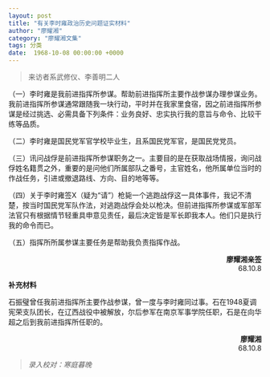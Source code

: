 ```yaml
---
layout: post
title: "有关李时雍政治历史问题证实材料"
author: "廖耀湘"
category: "廖耀湘文集"
tags: 分类
date:  1968-10-08 00:00:00 +0000
---
```

> 来访者系武修仪、李善明二人

（一）李时雍是我前进指挥所参谋。帮助前进指挥所主要作战参谋办理参谋业务。我前进指挥所参谋通常跟随我一块行动，平时并在我家里食宿，因之前进指挥所参谋是经过挑选、必需具备下列条件：业务良好、忠实执行我的意旨与命令、比较干练等品质。

（二）李时雍是国民党军官学校毕业生，且系国民党军官，是国民党党员。

（三）讯问战俘是前进指挥所参谋职务之一。主要目的是在获取战场情报，询问战俘姓名籍贯之外，重要的是问他们所属部队之番号，主官姓名，他所属单位当时的作战任务，引进或撤退路线、方向、目的地等等。

（四）关于李时雍签X（疑为“请”）枪毙一个逃跑战俘这一具体事件，我记不清楚，按当时国民党军队作法，对逃跑战俘会处以枪决。但前进指挥所参谋或军部军法官只有根据情节轻重具申意见责任，最后决定皆是军长即我本人。他们只是执行我的命令而已。

（五）指挥所所属参谋主要任务是帮助我负责指挥作战。


<div align="right">
<strong>廖耀湘亲签</strong>
<br>
68.10.8
</div>


**补充材料**

石振璧曾任我前进指挥所主要作战参谋，曾一度与李时雍同过事。石在1948夏调宪荣支队团长，在辽西战役中被解放，尔后参军在南京军事学院任职，石是在向华超之后到我前进指挥所任职的。

<div align="right">
<strong>廖耀湘</strong>
<br>
68.10.8
</div>

>*录入校对：寒庭暮晚*

